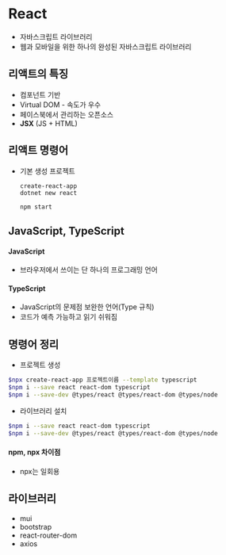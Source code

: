 # React

- 자바스크립트 라이브러리
- 웹과 모바일을 위한 하나의 완성된 자바스크립트 라이브러리



## 리액트의 특징

- 컴포넌트 기반
- Virtual DOM - 속도가 우수
- 페이스북에서 관리하는 오픈소스
- **JSX** (JS + HTML)



## 리액트 명령어

- 기본 생성 프로젝트

  ```
  create-react-app
  dotnet new react
  
  npm start
  ```

  

## JavaScript, TypeScript

#### JavaScript

- 브라우저에서 쓰이는 단 하나의 프로그래밍 언어

#### TypeScript

- JavaScript의 문제점 보완한 언어(Type 규칙)
- 코드가 예측 가능하고 읽기 쉬워짐



## 명령어 정리

- 프로젝트 생성

```bash
$npx create-react-app 프로젝트이름 --template typescript
$npm i --save react react-dom typescript
$npm i --save-dev @types/react @types/react-dom @types/node
```

- 라이브러리 설치

```bash
$npm i --save react react-dom typescript
$npm i --save-dev @types/react @types/react-dom @types/node
```

#### npm, npx 차이점

- npx는 일회용

## 라이브러리

- mui
- bootstrap
- react-router-dom
- axios
